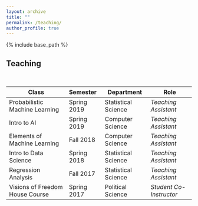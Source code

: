 ```yaml
---
layout: archive
title: ""
permalink: /teaching/
author_profile: true
---
```


{% include base_path %}

## Teaching
&nbsp;

Class  |Semester |Department |Role 
---------|:---------|---------|----
 Probabilistic Machine Learning |Spring 2019 |Statistical Science | *Teaching Assistant*
 Intro to AI |Spring 2019   |Computer Science | *Teaching Assistant*
 Elements of Machine Learning |Fall 2018 |Computer Science |*Teaching Assistant*
 Intro to Data Science |Spring 2018 |Statistical Science |*Teaching Assistant*
 Regression Analysis |Fall 2017 |Statistical Science | *Teaching Assistant*
 Visions of Freedom House Course |Spring 2017 | Political Science | *Student Co-Instructor*
